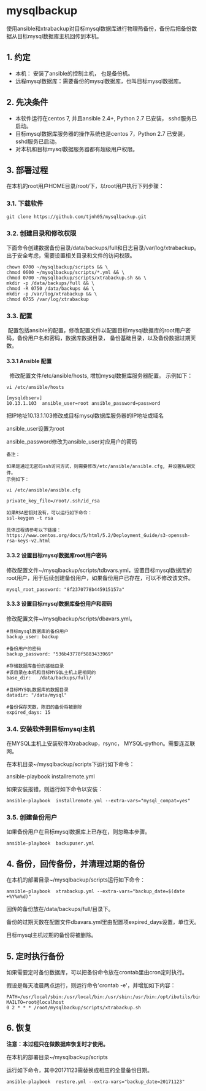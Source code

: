 # mysqlbackup

使用ansible和xtrabackup对目标mysql数据库进行物理热备份，备份后把备份数据从目标mysql数据库主机回传到本机。

## 1. 约定

- 本机： 安装了ansible的控制主机， 也是备份机。
- 远程mysql数据库：需要备份的mysql数据库，也叫目标mysql数据库。

## 2. 先决条件
- 本软件运行在centos 7, 并且ansible 2.4+, Python 2.7 已安装， sshd服务已启动。
- 目标mysql数据库服务器的操作系统也是centos 7，Python 2.7 已安装，sshd服务已启动。
- 对本机和目标mysql数据服务器都有超级用户权限。


## 3. 部署过程
在本机的root用户HOME目录/root/下，以root用户执行下列步骤：

### 3.1. 下载软件

  ```
  git clone https://github.com/tjnh05/mysqlbackup.git
  ```
  
### 3.2. 创建目录和修改权限

  下面命令创建数据备份目录/data/backups/full和日志目录/var/log/xtrabackup。出于安全考虑，需要设置相关目录和文件的访问权限。
  ```
  chown 0700 ~/mysqlbackup/scripts && \
  chmod 0600 ~/mysqlbackup/scripts/*.yml && \
  chmod 0700 ~/mysqlbackup/scripts/xtrabackup.sh && \
  mkdir -p /data/backups/full && \
  chmod -R 0750 /data/backups && \
  mkdir -p /var/log/xtrabackup && \
  chmod 0755 /var/log/xtrabackup
  ```

### 3.3. 配置

  配置包括ansible的配置，修改配置文件以配置目标mysql数据库的root用户密码，备份用户名和密码，数据库数据目录， 备份基础目录，以及备份数据过期天数。
 
#### 3.3.1 Ansible 配置
    
   修改配置文件/etc/ansible/hosts, 增加mysql数据库服务器配置。 示例如下：
   
   ```
   vi /etc/ansible/hosts
   
   [mysqldbserv]
   10.13.1.103  ansible_user=root ansible_password=password
   ```
   
   把IP地址10.13.1.103修改成目标mysql数据库服务器的IP地址或域名
    
   ansible_user设置为root 
   
   ansible_password修改为ansible_user对应用户的密码
   
   ```
   备注：
   
   如果是通过无密码ssh访问方式，则需要修改/etc/ansible/ansible.cfg, 并设置私钥文件。
   示例如下：
   
   vi /etc/ansible/ansible.cfg
   
   private_key_file=/root/.ssh/id_rsa
   
   如果RSA密钥对没有，可以运行如下命令：
   ssl-keygen -t rsa
   
   具体过程请参考以下链接：
   https://www.centos.org/docs/5/html/5.2/Deployment_Guide/s3-openssh-rsa-keys-v2.html
   ```
   
#### 3.3.2 设置目标mysql数据库root用户密码
    
   修改配置文件~/mysqlbackup/scripts/tdbvars.yml，设置目标mysql数据库的root用户，用于后续创建备份用户，如果备份用户已存在，可以不修改该文件。
   ```
   mysql_root_password: "8f2370778b445915157a"
   ```
   
#### 3.3.3 设置目标mysql数据库备份用户和密码
    
   修改配置文件~/mysqlbackup/scripts/dbavars.yml。
   ```
   #目标mysql数据库的备份用户
   backup_user: backup
    
   #备份用户的密码
   backup_password: "536b43778f5883433969"

   #存储数据库备份的基础目录
   #该目录在本机和目标MYSQL主机上是相同的
   base_dir:   /data/backups/full/
   
   #目标MYSQL数据库的数据目录
   datadir: "/data/mysql"
   
   #备份保存天数，陈旧的备份将被删除
   expired_days: 15
   ```
   
### 3.4. 安装软件到目标mysql主机
    
在MYSQL主机上安装软件Xtrabackup，rsync， MYSQL-python。需要连互联网。
    
在本机目录~/mysqlbackup/scripts下运行如下命令：
 
ansible-playbook  installremote.yml

如果安装报错，则运行如下命令以安装：
   
```
ansible-playbook  installremote.yml --extra-vars="mysql_compat=yes"
```

### 3.5. 创建备份用户
  
如果备份用户在目标mysql数据库上已存在，则忽略本步骤。  
```
ansible-playbook  backupuser.yml
```

## 4. 备份，回传备份，并清理过期的备份

在本机的部署目录~/mysqlbackup/scripts运行如下命令：
```    
ansible-playbook  xtrabackup.yml --extra-vars="backup_date=$(date +%Y%m%d)"
```
回传的备份放在/data/backups/full/目录下。
  
备份的过期天数在配置文件dbavars.yml里由配置项expired_days设置，单位天。
  
目标mysql主机过期的备份将被删除。

## 5. 定时执行备份
  
如果需要定时备份数据库，可以把备份命令放在crontab里由cron定时执行。
  
假设是每天凌晨两点运行，则运行命令'crontab -e'，并增加如下内容：
```    
PATH=/usr/local/sbin:/usr/local/bin:/usr/sbin:/usr/bin:/opt/ibutils/bin:/root/bin:/root/scripts
MAILTO=root@localhost
0 2 * * * /root/mysqlbackup/scripts/xtrabackup.sh
```

## 6. 恢复 

**注意：本过程只在做数据库恢复时才使用。**
  
在本机的部署目录~/mysqlbackup/scripts
  
运行如下命令，其中20171123需替换成相应的全量备份日期。
```  
ansible-playbook  restore.yml --extra-vars="backup_date=20171123"
```
